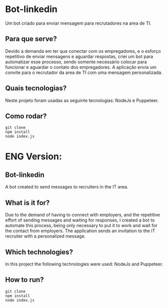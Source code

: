 # Bot-linkedin
Um bot criado para enviar mensagem para recrutadores na area de TI.

## Para que serve?
Devido a demanda em ter que conectar com os empregadores, e o esforço repetitivo de enviar mensagens e aguardar respostas, criei um bot para automatizar esse processo, sendo somente necessário colocar para funcionar e aguardar o contato dos empregadores. A aplicação envia um convite para o recrutador da area de TI com uma mensagem personalizada.

## Quais tecnologias?
Neste projeto foram usadas as seguinte tecnologias: NodeJs e Puppeteer.

## Como rodar?
`git clone` </br>
`npm install` </br>
`node index.js` </br>

# ENG Version:

## Bot-linkedin
A bot created to send messages to recruiters in the IT area.

## What is it for?
Due to the demand of having to connect with employers, and the repetitive effort of sending messages and waiting for responses, I created a bot to automate this process, being only necessary to put it to work and wait for the contact from employers. The application sends an invitation to the IT recruiter with a personalized message.

## Which technologies?
In this project the following technologies were used: NodeJs and Puppeteer.

## How to run?
`git clone` </br>
`npm install` </br>
`node index.js` </br>
